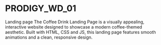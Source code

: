 # PRODIGY_WD_01
Landing page
The Coffee Drink Landing Page is a visually appealing, interactive website designed to showcase a modern coffee-themed aesthetic. Built with HTML, CSS and JS, this landing page features smooth animations and a clean, responsive design.
